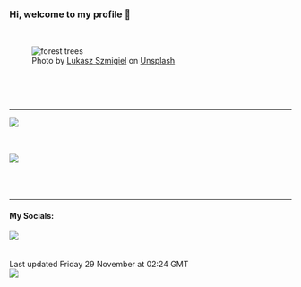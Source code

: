 <h3>Hi, welcome to my profile 👋</h3>

<br />
<figure>
  <img
    src="https://images.unsplash.com/photo-1441974231531-c6227db76b6e?crop=entropy&cs=tinysrgb&fit=max&fm=jpg&ixid=M3wyNzQ3MDB8MHwxfHJhbmRvbXx8fHx8fHx8fDE3MzI4NDMwNTJ8&ixlib=rb-4.0.3&q=80&w=1080&auto=format"
    alt="forest trees" 
  />
  <figcaption>Photo by <a
    href="https://unsplash.com/@szmigieldesign?utm_source=Profile%20readme&utm_medium=referral">Lukasz Szmigiel</a> on <a
    href="https://unsplash.com/?utm_source=Profile%20readme&utm_medium=referral">Unsplash</a></figcaption>
</figure>




  <br /><br /><br />

<hr />
<img
  src="https://github-readme-stats.vercel.app/api?username=shanelucy&show_icons=true&theme=calm"
/>
<br /><br /><br />

<img 
  src="https://github-readme-stats.vercel.app/api/top-langs/?username=shanelucy&theme=calm"
/>
<br /><br /><br /><br />
<hr />
<h4>My Socials:</h4>
<a href="https://uk.linkedin.com/in/shane-lucy-4735b616a">
  <img
    src="https://img.shields.io/badge/linkedin%20-%230077B5.svg?&style=for-the-badge&logo=linkedin&logoColor=white"
  />
</a>
<br /><br /><br />
Last updated Friday 29 November at 02:24 GMT
<br />
<img
  src="https://github.com/ShaneLucy/ShaneLucy/workflows/README%20build/badge.svg"
/>
